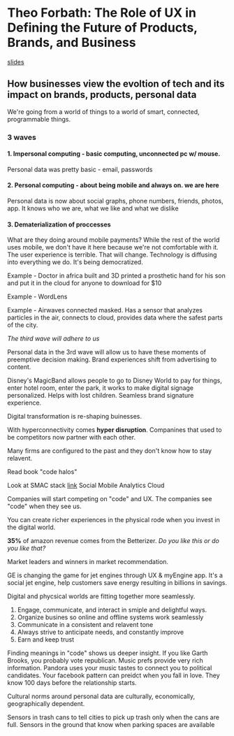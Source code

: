 # Theo Forbath: The Role of UX in Defining the Future of Products, Brands, and Business 
[slides](http://www.slideshare.net/UXSTRAT/ux-strat-2014-theo-forbath)

## How businesses view the evoltion of tech and its impact on brands, products, personal data
We're going from a world of things to a world of smart, connected, programmable things. 

### 3 waves
#### 1. Impersonal computing - basic computing, unconnected pc w/ mouse. 
Personal data was pretty basic - email, passwords

#### 2. Personal computing - about being mobile and always on. we are here
Personal data is now about social graphs, phone numbers, friends, photos, app. It knows who we are, what we like and what we dislike

#### 3. Dematerialization of proccesses
What are they doing around mobile payments? While the rest of the world uses mobile, we don't have it here because we're not comfortable with it. The user experience is terrible. That will change.
Technology is diffusing into everything we do. It's being democratized. 

Example - Doctor in africa built and 3D printed a prosthetic hand for his son and put it in the cloud for anyone to download for $10

Example - WordLens

Example - Airwaves connected masked. Has a sensor that analyzes particles in the air, connects to cloud, provides data where the safest parts of the city.

_The third wave will adhere to us_

Personal data in the 3rd wave will allow us to have these moments of preemptive decision making. Brand experiences shift from advertising to content. 

Disney's MagicBand allows people to go to Disney World to pay for things, enter hotel room, enter the park, it works to make digital signage personalized. Helps with lost children. Seamless brand signature experience. 

Digital transformation is re-shaping buinesses. 

With hyperconnectivity comes __hyper disruption__. Companines that used to be competitors now partner with each other. 

Many firms are configured to the past and they don't know how to stay relavent.

Read book "code halos"

Look at SMAC stack [link](http://www.cognizant.com/SMAC‎)
Social
Mobile
Analytics
Cloud

Companies will start competing on "code" and UX. The companies see "code" when they see us.

You can create richer experiences in the physical rode when you invest in the digital world. 

__35%__ of amazon revenue comes from the Betterizer. _Do you like this or do you like that?_

Market leaders and winners in market recommendation. 

GE is changing the game for jet engines through UX & myEngine app. It's a social jet engine, help customers save energy resulting in billions in savings. 

Digital and phycsical worlds are fitting together more seamlessly. 

1. Engage, communicate, and interact in smiple and delightful ways.
2. Organize busines so online and offline systems work seamlessly
3. Communicate in a consistent and relavent tone
4. Always strive to anticipate needs, and constantly improve
5. Earn and keep trust

Finding meanings in "code" shows us deeper insight. If you like Garth Brooks, you probably vote republican. Music prefs provide very rich information. Pandora uses your music tastes to connect you to political candidates. Your facebook pattern can preidct when you fall in love. They know 100 days before the relationship starts. 

Cultural norms around personal data are culturally, economically, geographically dependent. 

Sensors in trash cans to tell cities to pick up trash only when the cans are full.
Sensors in the ground that know when parking spaces are available